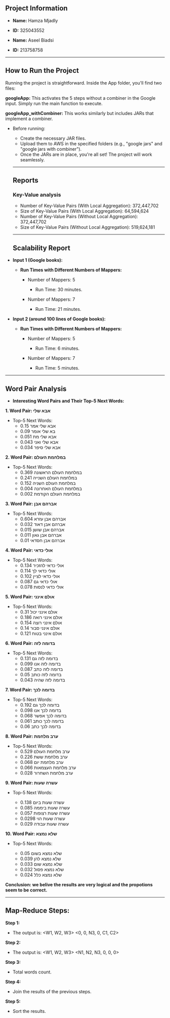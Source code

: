
## Project Information
- **Name:** Hamza Mjadly
- **ID:**   325043552     
 
- **Name:** Aseel Biadsi
- **ID:** 213758758

---

## How to Run the Project

Running the project is straightforward. Inside the App folder, you'll find two files:

**googleApp:** This activates the 5 steps without a combiner in the Google input. Simply run the main function to execute.

**googleApp_withCombiner:** This works similarly but includes JARs that implement a combiner.
- Before running:

  - Create the necessary JAR files.
  - Upload them to AWS in the specified folders (e.g., "google jars" and "google jars with combiner").
  - Once the JARs are in place, you're all set! The project will work seamlessly.

   
  ---

  ## Reports

  ### Key-Value analysis
  
  - Number of Key-Value Pairs (With Local Aggregation): 372,447,702
  - Size of Key-Value Pairs (With Local Aggregation): 64,594,624 
  - Number of Key-Value Pairs (Without Local Aggregation): 372,447,702
  - Size of Key-Value Pairs (Without Local Aggregation): 519,624,181 

   
  ---

  ## Scalability Report

- **Input 1 (Google books):**

  - **Run Times with Different Numbers of Mappers:**

      - Number of Mappers: 5
        -  Run Time: 30 minutes.

      - Number of Mappers: 7
        -  Run Time: 21 minutes.

- **Input 2 (around 100 lines of Google books):**

  - **Run Times with Different Numbers of Mappers:**

      - Number of Mappers: 5
        -  Run Time: 6 minutes.

      - Number of Mappers: 7
         - Run Time: 5 minutes.

---

  ## Word Pair Analysis

- **Interesting Word Pairs and Their Top-5 Next Words:**


**1.  Word Pair: אבא שלי**

- Top-5 Next Words: 
    -  אבא שלי אמר 0.15
    -  בא שלי אומר	0.09
    -  אבא שלי מת	0.051
    -  אבא שלי ואני	0.043
    -  אבא שלי סיפר	0.034

**2.  Word Pair: במלחמת העולם**

- Top-5 Next Words:
    - במלחמת העולם הראשונה	0.369
    - במלחמת העולם השנייה	0.241
    - במלחמת העולם השניה	0.152
    - במלחמת העולם האחרונה	0.004
    - במלחמת העולם הקודמת	0.002

**3.  Word Pair: אברהם אבן**

- Top-5 Next Words:
    - אברהם אבן עזרא	0.604
    - אברהם אבן דאוד	0.032
    - אברהם אבן שושן	0.015
    - אברהם אבן גאון	0.011
    - אברהם אבן חסדאי	0.01

**4.  Word Pair: אולי כדאי**

- Top-5 Next Words:
    - אולי כדאי להזכיר	0.134
    - אולי כדאי לך	0.114
    - אולי כדאי לציין	0.102
    - אולי כדאי גם	0.087
    - אולי כדאי לנסות	0.078

**5.  Word Pair: אולם אינני**

- Top-5 Next Words: 
    - אולם אינני יכול	0.31
    - אולם אינני רואה	0.186
    - אולם אינני רוצה	0.154
    - אולם אינני סבור	0.14
    - אולם אינני בטוח	0.121


**6.  Word Pair: בדומה לזה**

- Top-5 Next Words:
    - בדומה לזה גם	0.131
    - בדומה לזה אנו	0.099
    - בדומה לזה כתב	0.087
    - בדומה לזה כותב	0.05
    - בדומה לזה שהיה	0.043
  
**7.  Word Pair: בדומה לכך**

- Top-5 Next Words:
    - בדומה לכך גם	0.192
    - בדומה לכך אנו	0.098
    - בדומה לכך אפשר	0.068
    - בדומה לכך כותב	0.061
    - בדומה לכך כתב	0.06
  
**8.  Word Pair: ערב מלחמת**

- Top-5 Next Words:
    - ערב מלחמת העולם	0.529
    - ערב מלחמת ששת	0.226
    - ערב מלחמת יום	0.068
    - ערב מלחמת העצמאות	0.066
    - ערב מלחמת השחרור	0.028

**9.  Word Pair: עשרה שעות**

- Top-5 Next Words: 

    - עשרה שעות ביום	0.138
    - עשרה שעות ביממה	0.085
    - עשרה שעות רצופות	0.057
    - עשרה שעות הוי	0.0298
    - עשרה שעות עבודה	0.029
  
**10.  Word Pair: שלא נמצא**

-  Top-5 Next Words: 

    - שלא נמצא בשום	0.05
    - שלא נמצא להן	0.039
    - שלא נמצא שום	0.033
    - שלא נמצא פסול	0.032
    - שלא נמצא כלל	0.024
 

**Conclusion: we belive the results are very logical and the propotions seem to be correct.**

---

## Map-Reduce Steps:

**Step 1:**
  - The output is: <W1, W2, W3> <0, 0, N3, 0, C1, C2>


**Step 2:**
  - The output is: <W1, W2, W3> <N1, N2, N3, 0, 0, 0>
    
**Step 3:**
  - Total words count.
    
**Step 4:**
  - Join the results of the previous steps.
    
**Step 5:**
  - Sort the results.


    
   
